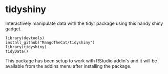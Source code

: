 # tidyshiny

Interactively manipulate data with the tidyr package using this handy shiny gadget. 

```
library(devtools)
install_github("MangoTheCat/tidyshiny")
library(tidyshiny)
tidyData()
```

This package has been setup to work with RStudio addin's and it will be available from the addins menu after installing the package.
